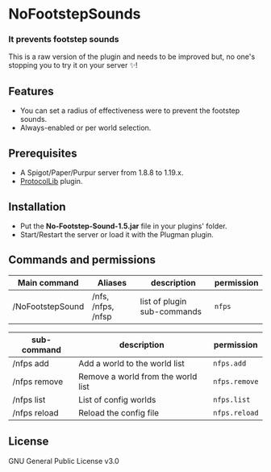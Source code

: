 # NoFootstepSounds
### It prevents footstep sounds

This is a raw version of the plugin and needs to be improved but,
no one's stopping you to try it on your server ✨!

## Features

- You can set a radius of effectiveness were to prevent the footstep sounds.
- Always-enabled or per world selection.

## Prerequisites

- A Spigot/Paper/Purpur server from 1.8.8 to 1.19.x.
- [ProtocolLib](https://www.spigotmc.org/resources/protocollib.1997/) plugin.

## Installation

- Put the **No-Footstep-Sound-1.5.jar** file in your plugins' folder.
- Start/Restart the server or load it with the Plugman plugin.

## Commands and permissions

| Main command           | Aliases            | description                 | permission |
|------------------------|--------------------|-----------------------------|------------|
| /NoFootstepSound <arg> | /nfs, /nfps, /nfsp | list of plugin sub-commands | ``nfps``   |

| sub-command               | description                        | permission      |
|---------------------------|------------------------------------|-----------------|
| /nfps add <world-name>    | Add a world to the world list      | ``nfps.add``    |
| /nfps remove <world-name> | Remove a world from the world list | ``nfps.remove`` |
| /nfps list                | List of config worlds              | ``nfps.list``   |
| /nfps reload              | Reload the config file             | ``nfps.reload`` |

## License
GNU General Public License v3.0
